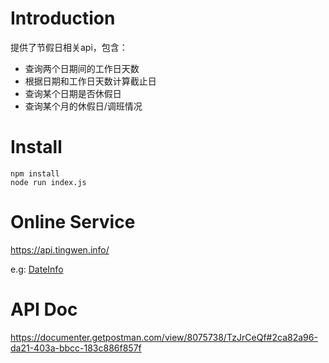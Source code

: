 # Introduction
提供了节假日相关api，包含：

+ 查询两个日期间的工作日天数
+ 根据日期和工作日天数计算截止日
+ 查询某个日期是否休假日
+ 查询某个月的休假日/调班情况

# Install
```
npm install
node run index.js
```

# Online Service
https://api.tingwen.info/

e.g: [DateInfo](https://api.tingwen.info/calendar/day/20210406)

# API Doc
https://documenter.getpostman.com/view/8075738/TzJrCeQf#2ca82a96-da21-403a-bbcc-183c886f857f
